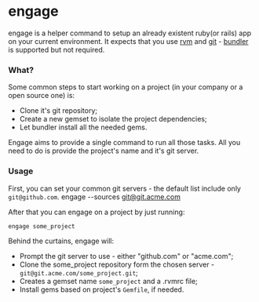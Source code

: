 # engage

engage is a helper command to setup an already existent ruby(or rails) app on your current environment. It expects that you use [rvm](http://rvm.beginrescueend.com/) and [git](http://git-scm.com/) - [bundler](http://gembundler.com/) is supported but not required.

### What?

Some common steps to start working on a project (in your company or a open source one) is:

* Clone it's git repository;
* Create a new gemset to isolate the project dependencies;
* Let bundler install all the needed gems.

Engage aims to provide a single command to run all those tasks. All you need to do is provide the project's name and it's git server.

### Usage
First, you can set your common git servers - the default list include only `git@github.com`.
    engage --sources git@git.acme.com

After that you can engage on a project by just running:

    engage some_project

Behind the curtains, engage will: 

* Prompt the git server to use - either "github.com" or "acme.com";
* Clone the some_project repository form the chosen server - `git@git.acme.com/some_project.git`;
* Creates a gemset name `some_project` and a .rvmrc file;
* Install gems based on project's `Gemfile`, if needed.